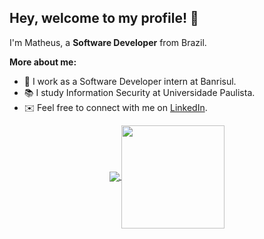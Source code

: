 ## Hey, welcome to my profile! 👋

I'm Matheus, a **Software Developer** from Brazil.

**More about me:**

- 🏢 I work as a Software Developer intern at Banrisul.
- 📚 I study Information Security at Universidade Paulista.
- ✉️ Feel free to connect with me on [LinkedIn](https://www.linkedin.com/in/matheus-grp/).

<p align="center">
  <a href="https://github.com/math-reis/github-readme-stats">
    <img
      align="center"
      src="https://github-readme-stats.vercel.app/api/top-langs/?username=math-reis&layout=compact"
    />
  </a>
  <a href="https://github.com/math-reis/github-readme-stats">
    <img
      align="center"
      height="165"
      src="https://github-readme-stats.vercel.app/api?username=math-reis&count_private=true&show_icons=true&custom_title=Github%20Status&hide=issues"
    />
  </a>
</p>
